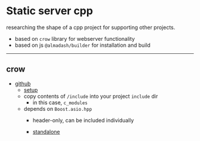 # Static server cpp

researching the shape of a cpp project for supporting other projects.

- based on `crow` library for webserver functionality
- based on js `@almadash/builder` for installation and build

---

## crow

- [github](https://github.com/CrowCpp/Crow.git)
  + [setup](https://crowcpp.org/master/getting_started/setup/linux/)
  + copy contents of `/include` into your project `include` dir
    - in this case, `c_modules`
  + depends on `Boost.asio.hpp`
    - header-only, can be included individually

    - [standalone](https://think-async.com/Asio/)
